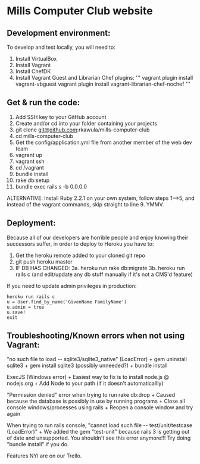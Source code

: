 # Mills Computer Club website

## Development environment:

To develop and test locally, you will need to:

1. Install VirtualBox
2. Install Vagrant
3. Install ChefDK
4. Install Vagrant Guest and Librarian Chef plugins:
'''
vagrant plugin install vagrant-vbguest
vagrant plugin install vagrant-librarian-chef-nochef
'''

## Get & run the code:

1. Add SSH key to your GitHub account
2. Create and/or cd into your folder containing your projects
3. git clone git@github.com:rkawula/mills-computer-club
4. cd mills-computer-club
5. Get the config/application.yml file from another member of the web dev team
6. vagrant up
7. vagrant ssh
8. cd /vagrant
9. bundle install
10. rake db:setup
11. bundle exec rails s -b 0.0.0.0

ALTERNATIVE: Install Ruby 2.2.1 on your own system, follow steps 1-->5, and instead of the vagrant commands, skip straight to line 9. YMMV.

## Deployment:

Because all of our developers are horrible people and enjoy knowing their successors suffer, in order to deploy to Heroku you have to:

1. Get the heroku remote added to your cloned git repo
2. git push heroku master
3. IF DB HAS CHANGED:
3a. heroku run rake db:migrate
3b. heroku run rails c (and edit/update any db stuff manually if it's not a CMS'd feature)

If you need to update admin privileges in production:

```
heroku run rails c
u = User.find_by_name('GivenName FamilyName')
u.admin = true
u.save!
exit
```

## Troubleshooting/Known errors when not using Vagrant:

"no such file to load -- sqlite3/sqlite3_native" (LoadError)
	+ gem uninstall sqlite3
	+ gem install sqlite3 (possibly unneeded?)
	+ bundle install

ExecJS (Windows error)
	+ Easiest way to fix is to install node.js @ nodejs.org
	+ Add Node to your path (if it doesn't automaticallly)

"Permission denied" error when trying to run rake db:drop
	+ Caused because the database is possibly in use by running programs
	+ Close all console windows/processes using rails
	+ Reopen a console window and try again

When trying to run rails console, "cannot load such file -- test/unit/testcase (LoadError)"
	+ We added the gem "test-unit" because rails 3 is getting out of date and unsupported. You shouldn't see this error anymore!!! Try doing "bundle install" if you do.

Features NYI are on our Trello.